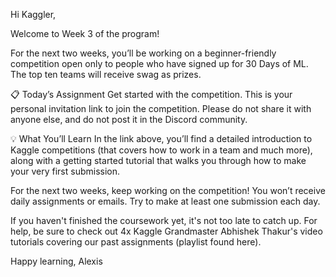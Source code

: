 Hi Kaggler,

Welcome to Week 3 of the program!

For the next two weeks, you’ll be working on a beginner-friendly competition open only to people who have signed up for 30 Days of ML. The top ten teams will receive swag as prizes.

📋 Today’s Assignment
Get started with the competition.
This is your personal invitation link to join the competition. Please do not share it with anyone else, and do not post it in the Discord community.

💡 What You’ll Learn
In the link above, you’ll find a detailed introduction to Kaggle competitions (that covers how to work in a team and much more), along with a getting started tutorial that walks you through how to make your very first submission.

For the next two weeks, keep working on the competition! You won’t receive daily assignments or emails. Try to make at least one submission each day.

If you haven't finished the coursework yet, it's not too late to catch up. For help, be sure to check out 4x Kaggle Grandmaster Abhishek Thakur's video tutorials covering our past assignments (playlist found here).

Happy learning,
Alexis
